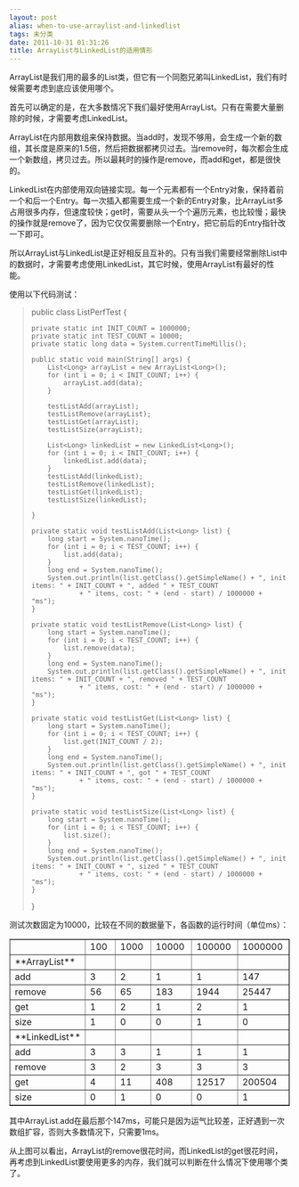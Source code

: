 ```yaml
---
layout: post
alias: when-to-use-arraylist-and-linkedlist
tags: 未分类
date: 2011-10-31 01:31:26
title: ArrayList与LinkedList的适用情形
---
```


ArrayList是我们用的最多的List类，但它有一个同胞兄弟叫LinkedList，我们有时候需要考虑到底应该使用哪个。

首先可以确定的是，在大多数情况下我们最好使用ArrayList。只有在需要大量删除的时候，才需要考虑LinkedList。

ArrayList在内部用数组来保持数据。当add时，发现不够用，会生成一个新的数组，其长度是原来的1.5倍，然后把数据都拷贝过去。当remove时，每次都会生成一个新数组，拷贝过去。所以最耗时的操作是remove，而add和get，都是很快的。

LinkedList在内部使用双向链接实现。每一个元素都有一个Entry对象，保持着前一个和后一个Entry。每一次插入都需要生成一个新的Entry对象，比ArrayList多占用很多内存，但速度较快；get时，需要从头一个个遍历元素，也比较慢；最快的操作就是remove了，因为它仅仅需要删除一个Entry，把它前后的Entry指针改一下即可。

所以ArrayList与LinkedList是正好相反且互补的。只有当我们需要经常删除List中的数据时，才需要考虑使用LinkedList，其它时候，使用ArrayList有最好的性能。

<span id="more-536"></span>
<p>使用以下代码测试：

> public class ListPerfTest { 
> 
>     private static int INIT_COUNT = 1000000;     
>     private static int TEST_COUNT = 10000;      
>     private static long data = System.currentTimeMillis(); 
> 
>     public static void main(String[] args) {     
>         List<Long> arrayList = new ArrayList<Long>();      
>         for (int i = 0; i < INIT_COUNT; i++) {      
>             arrayList.add(data);      
>         } 
> 
>         testListAdd(arrayList);     
>         testListRemove(arrayList);      
>         testListGet(arrayList);      
>         testListSize(arrayList); 
> 
>         List<Long> linkedList = new LinkedList<Long>();     
>         for (int i = 0; i < INIT_COUNT; i++) {      
>             linkedList.add(data);      
>         }      
>         testListAdd(linkedList);      
>         testListRemove(linkedList);      
>         testListGet(linkedList);      
>         testListSize(linkedList); 
> 
>     } 
> 
>     private static void testListAdd(List<Long> list) {     
>         long start = System.nanoTime();      
>         for (int i = 0; i < TEST_COUNT; i++) {      
>             list.add(data);      
>         }      
>         long end = System.nanoTime();      
>         System.out.println(list.getClass().getSimpleName() + ", init items: " + INIT_COUNT + ", added " + TEST_COUNT      
>                 + " items, cost: " + (end - start) / 1000000 + "ms");      
>     } 
> 
>     private static void testListRemove(List<Long> list) {     
>         long start = System.nanoTime();      
>         for (int i = 0; i < TEST_COUNT; i++) {      
>             list.remove(data);      
>         }      
>         long end = System.nanoTime();      
>         System.out.println(list.getClass().getSimpleName() + ", init items: " + INIT_COUNT + ", removed " + TEST_COUNT      
>                 + " items, cost: " + (end - start) / 1000000 + "ms");      
>     } 
> 
>     private static void testListGet(List<Long> list) {     
>         long start = System.nanoTime();      
>         for (int i = 0; i < TEST_COUNT; i++) {      
>             list.get(INIT_COUNT / 2);      
>         }      
>         long end = System.nanoTime();      
>         System.out.println(list.getClass().getSimpleName() + ", init items: " + INIT_COUNT + ", got " + TEST_COUNT      
>                 + " items, cost: " + (end - start) / 1000000 + "ms");      
>     } 
> 
>     private static void testListSize(List<Long> list) {     
>         long start = System.nanoTime();      
>         for (int i = 0; i < TEST_COUNT; i++) {      
>             list.size();      
>         }      
>         long end = System.nanoTime();      
>         System.out.println(list.getClass().getSimpleName() + ", init items: " + INIT_COUNT + ", sized " + TEST_COUNT      
>                 + " items, cost: " + (end - start) / 1000000 + "ms");      
>     } 
> 
> }

测试次数固定为10000，比较在不同的数据量下，各函数的运行时间（单位ms）：

<table cellspacing="0" cellpadding="2" width="600" border="1">
<tbody>
<tr>
<td valign="top" width="100"> </td>
<td valign="top" width="100">100</td>
<td valign="top" width="100">1000</td>
<td valign="top" width="100">10000</td>
<td valign="top" width="100">100000</td>
<td valign="top" width="100">1000000</td>
</tr>
<tr>
<td valign="top" width="100">**ArrayList**</td>
<td valign="top" width="100"> </td>
<td valign="top" width="100"> </td>
<td valign="top" width="100"> </td>
<td valign="top" width="100"> </td>
<td valign="top" width="100"> </td>
</tr>
<tr>
<td valign="top" width="100">add</td>
<td valign="top" width="100">3</td>
<td valign="top" width="100">2</td>
<td valign="top" width="100">1</td>
<td valign="top" width="100">1</td>
<td valign="top" width="100">147</td>
</tr>
<tr>
<td valign="top" width="100">remove</td>
<td valign="top" width="100">56</td>
<td valign="top" width="100">65</td>
<td valign="top" width="100">183</td>
<td valign="top" width="100">1944</td>
<td valign="top" width="100">25447</td>
</tr>
<tr>
<td valign="top" width="100">get</td>
<td valign="top" width="100">1</td>
<td valign="top" width="100">2</td>
<td valign="top" width="100">1</td>
<td valign="top" width="100">2</td>
<td valign="top" width="100">1</td>
</tr>
<tr>
<td valign="top" width="100">size</td>
<td valign="top" width="100">1</td>
<td valign="top" width="100">0</td>
<td valign="top" width="100">0</td>
<td valign="top" width="100">1</td>
<td valign="top" width="100">0</td>
</tr>
<tr>
<td valign="top" width="100">**LinkedList**</td>
<td valign="top" width="100"> </td>
<td valign="top" width="100"> </td>
<td valign="top" width="100"> </td>
<td valign="top" width="100"> </td>
<td valign="top" width="100"> </td>
</tr>
<tr>
<td valign="top" width="100">add</td>
<td valign="top" width="100">3</td>
<td valign="top" width="100">3</td>
<td valign="top" width="100">1</td>
<td valign="top" width="100">1</td>
<td valign="top" width="100">1</td>
</tr>
<tr>
<td valign="top" width="100">remove</td>
<td valign="top" width="100">3</td>
<td valign="top" width="100">2</td>
<td valign="top" width="100">3</td>
<td valign="top" width="100">3</td>
<td valign="top" width="100">3</td>
</tr>
<tr>
<td valign="top" width="100">get</td>
<td valign="top" width="100">4</td>
<td valign="top" width="100">11</td>
<td valign="top" width="100">408</td>
<td valign="top" width="100">12517</td>
<td valign="top" width="100">200504</td>
</tr>
<tr>
<td valign="top" width="100">size</td>
<td valign="top" width="100">0</td>
<td valign="top" width="100">1</td>
<td valign="top" width="100">0</td>
<td valign="top" width="100">0</td>
<td valign="top" width="100">1</td>
</tr>
</tbody>
</table>

其中ArrayList.add在最后那个147ms，可能只是因为运气比较差，正好遇到一次数组扩容，否则大多数情况下，只需要1ms。

从上图可以看出，ArrayList的remove很花时间，而LinkedList的get很花时间，再考虑到LinkedList要使用更多的内存，我们就可以判断在什么情况下使用哪个类了。
